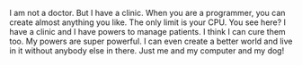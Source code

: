 I am not a doctor. But  I have a clinic. When you are a programmer, you can create almost anything you like. The only limit is your CPU. You see here? I have a clinic and I have powers to manage patients. I think I can cure them too. My powers are super powerful. I can even create a better world and live in it without anybody else in there. Just me and my computer and my dog! 


